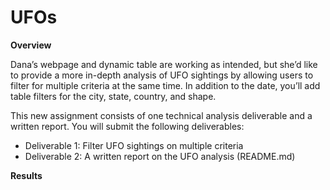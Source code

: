 # UFOs

**Overview**

Dana’s webpage and dynamic table are working as intended, but she’d like to provide a more in-depth analysis of UFO sightings by allowing users to filter for multiple criteria at the same time. In addition to the date, you’ll add table filters for the city, state, country, and shape.

This new assignment consists of one technical analysis deliverable and a written report. You will submit the following deliverables:

  * Deliverable 1: Filter UFO sightings on multiple criteria
  * Deliverable 2: A written report on the UFO analysis (README.md)

**Results**
